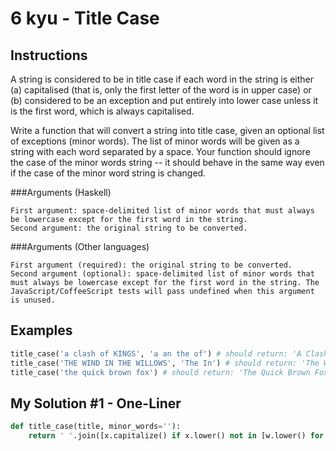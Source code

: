 # 6 kyu - Title Case
## Instructions
A string is considered to be in title case if each word in the string is either (a) capitalised (that is, only the first letter of the word is in upper case) or (b) considered to be an exception and put entirely into lower case unless it is the first word, which is always capitalised.

Write a function that will convert a string into title case, given an optional list of exceptions (minor words). The list of minor words will be given as a string with each word separated by a space. Your function should ignore the case of the minor words string -- it should behave in the same way even if the case of the minor word string is changed.

###Arguments (Haskell)

    First argument: space-delimited list of minor words that must always be lowercase except for the first word in the string.
    Second argument: the original string to be converted.

###Arguments (Other languages)

    First argument (required): the original string to be converted.
    Second argument (optional): space-delimited list of minor words that must always be lowercase except for the first word in the string. The JavaScript/CoffeeScript tests will pass undefined when this argument is unused.

## Examples
```python
title_case('a clash of KINGS', 'a an the of') # should return: 'A Clash of Kings'
title_case('THE WIND IN THE WILLOWS', 'The In') # should return: 'The Wind in the Willows'
title_case('the quick brown fox') # should return: 'The Quick Brown Fox'
```

## My Solution #1 - One-Liner
```python
def title_case(title, minor_words=''):
    return ' '.join([x.capitalize() if x.lower() not in [w.lower() for w in minor_words.split()] or i == 0 else x.lower() for i, x in enumerate(title.split())])
```